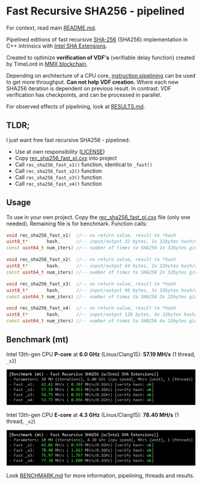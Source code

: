 # Fast Recursive SHA256 - pipelined

For context, read main [README.md](../README.md).

Pipelined editions of fast recursive [SHA-256](https://en.wikipedia.org/wiki/SHA-2#Pseudocode) (SHA256) implementation in C++ intrinsics with [Intel SHA Extensions](https://www.intel.com/content/www/us/en/developer/articles/technical/intel-sha-extensions.html).

Created to optimize **verification of VDF's** (verifiable delay function) created by TimeLord in [MMX blockchain](https://github.com/madMAx43v3r/mmx-node).

Depending on architecture of a CPU core, [instruction pipelining](https://en.wikipedia.org/wiki/Instruction_pipelining) can be used to get more throughput. **Can not help VDF creation.** Where each new SHA256 iteration is dependent on previous result. In contrast. VDF verification has checkpoints, and can be processed in parallel.

For observed effects of pipelining, look at [RESULTS.md](RESULTS.md).

## TLDR;

I just want free fast recursive SHA256 - pipelined:
* Use at own responsibility ([LICENSE](LICENSE))
* Copy [rec_sha256_fast_pl.cxx](rec_sha256_fast_pl.cxx) into project
* Call `rec_sha256_fast_x1()` function, identical to `_fast()`
* Call `rec_sha256_fast_x2()` function
* Call `rec_sha256_fast_x3()` function
* Call `rec_sha256_fast_x4()` function

## Usage

To use in your own project. Copy the [rec_sha256_fast_pl.cxx](rec_sha256_fast_pl.cxx) file (only one needed). Remaining file is for benchmark. Function calls:
```c++
void rec_sha256_fast_x1(  //-- no return value, result to *hash
uint8_t*       hash,      //-- input/output 32 bytes, 1x 32bytes hash/data SHA256 values
const uint64_t num_iters) //-- number of times to SHA256 1x 32bytes given in *hash
```

```c++
void rec_sha256_fast_x2(  //-- no return value, result to *hash
uint8_t*       hash,      //-- input/output 64 bytes, 2x 32bytes hash/data SHA256 values
const uint64_t num_iters) //-- number of times to SHA256 2x 32bytes given in *hash
```

```c++
void rec_sha256_fast_x3(  //-- no return value, result to *hash
uint8_t*       hash,      //-- input/output 96 bytes, 3x 32bytes hash/data SHA256 values
const uint64_t num_iters) //-- number of times to SHA256 3x 32bytes given in *hash
```

```c++
void rec_sha256_fast_x4(  //-- no return value, result to *hash
uint8_t*       hash,      //-- input/output 128 bytes, 4x 32bytes hash/data SHA256 values
const uint64_t num_iters) //-- number of times to SHA256 4x 32bytes given in *hash
```
## Benchmark (mt)

Intel 13th-gen CPU **P-core** at **6.0 GHz** (Linux/Clang15): **57.19 MH/s** (1 thread, `_x2`)

![Console output Linux/Clang15 P-core](/pipeline_mt/media/benchmark_mt_p.png "Console output Linux/Clang15 P-core benchmark")

Intel 13th-gen CPU **E-core** at **4.3 GHz** (Linux/Clang15): **78.40 MH/s** (1 thread, `_x2`)

![Console output Linux/Clang15 E-core](/pipeline_mt/media/benchmark_mt_e.png "Console output Linux/Clang15 E-core benchmark")

Look [BENCHMARK.md](BENCHMARK.md) for more information, pipelining, threads and results.

<!-- eof -->
